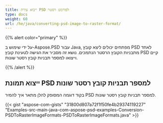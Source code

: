 ```yaml
---
title: ייבוא צורת PSD לפורמט רסטר
type: docs
weight: 60
url: /he/java/converting-psd-image-to-raster-format/
---
```


{{% alert color="primary" %}} 

על ידי שימוש ב-Aspose.PSD עבור Java, מפתחים יכולים ליצא קובץ PSD לאחד מתבניות הקובץ הרסטר הנתמכים. נושא זה מסביר את הגישה לטעינת קובץ PSD קיים וייצואו למספר תבניות קובץ רסטר שונות.

{{% /alert %}} 
## **ייצוא תמונת PSD למספר תבניות קובץ רסטר שונות**
בקוד דוגמה המסופק להלן מתאר איך להמיר PSD למספר תבניות קובץ רסטר שונות.



{{< gist "aspose-com-gists" "31800d807a72f1f50fe4b29374119227" "Examples-src-main-java-com-aspose-psd-examples-Conversion-PSDToRasterImageFormats-PSDToRasterImageFormats.java" >}}
